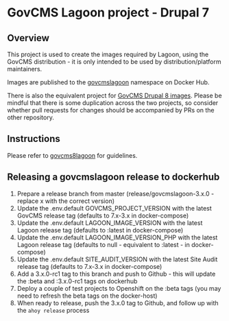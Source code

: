 # GovCMS Lagoon project - Drupal 7

## Overview

This project is used to create the images required by Lagoon, using the GovCMS distribution - it is only intended to
be used by distribution/platform maintainers.

Images are published to the [govcmslagoon](https://hub.docker.com/u/govcmslagoon) namespace on Docker Hub.

There is also the equivalent project for [GovCMS Drupal 8 images](https://github.com/govcms/govcms8lagoon). Please
be mindful that there is some duplication across the two projects, so consider whether pull requests for changes
should be accompanied by PRs on the other repository.

## Instructions

Please refer to [govcms8lagoon](https://github.com/govcms/govcms8lagoon#instructions) for guidelines.

## Releasing a govcmslagoon release to dockerhub

1. Prepare a release branch from master (release/govcmslagoon-3.x.0 - replace x with the correct version)
2. Update the .env.default GOVCMS_PROJECT_VERSION with the latest GovCMS release tag (defaults to 7.x-3.x in docker-compose)
3. Update the .env.default LAGOON_IMAGE_VERSION with the latest Lagoon release tag (defaults to :latest in docker-compose)
4. Update the .env.default LAGOON_IMAGE_VERSION_PHP with the latest Lagoon release tag (defaults to null - equivalent to :latest - in docker-compose)
5. Update the .env.default SITE_AUDIT_VERSION with the latest Site Audit release tag (defaults to 7.x-3.x in docker-compose)
6. Add a 3.x.0-rc1 tag to this branch and push to Github - this will update the :beta and :3.x.0-rc1 tags on dockerhub
7. Deploy a couple of test projects to Openshift on the :beta tags (you may need to refresh the beta tags on the docker-host)
8. When ready to release, push the 3.x.0 tag to Github, and follow up with the `ahoy release` process
